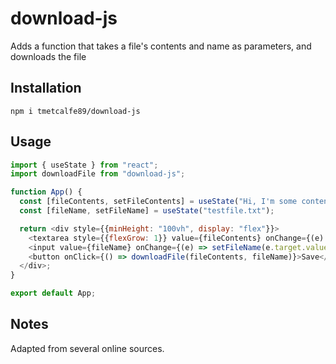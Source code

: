 # download-js

Adds a function that takes a file's contents and name as parameters, and downloads the file

## Installation

`npm i tmetcalfe89/download-js`

## Usage

```JavaScript
import { useState } from "react";
import downloadFile from "download-js";

function App() {
  const [fileContents, setFileContents] = useState("Hi, I'm some content inside of a file!");
  const [fileName, setFileName] = useState("testfile.txt");

  return <div style={{minHeight: "100vh", display: "flex"}}>
    <textarea style={{flexGrow: 1}} value={fileContents} onChange={(e) => setFileContents(e.target.value)} />
    <input value={fileName} onChange={(e) => setFileName(e.target.value)} />
    <button onClick={() => downloadFile(fileContents, fileName)}>Save</button>
  </div>;
}

export default App;
```

## Notes

Adapted from several online sources.